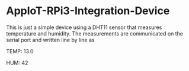 # AppIoT-RPi3-Integration-Device
This is just a simple device using a DHT11 sensor that measures temperature and humidity.
The measurements are communicated on the serial port and written line by line as

TEMP: 13.0

HUM: 42

